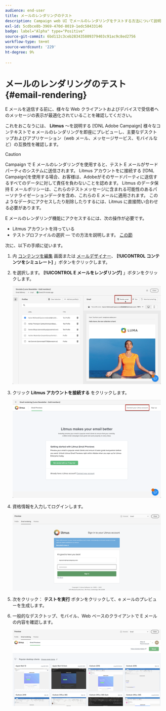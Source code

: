 ```yaml
---
audience: end-user
title: メールのレンダリングのテスト
description: Campaign web UI でメールのレンダリングをテストする方法について説明します
exl-id: 5cdbce8b-3969-470d-8019-1edc58433146
badge: label="Alpha" type="Positive"
source-git-commit: 6bd112c3ceb283435809379403c91ac9c8ed2756
workflow-type: tm+mt
source-wordcount: '229'
ht-degree: 9%

---
```



# メールのレンダリングのテスト {#email-rendering}

E メールを送信する前に、様々な Web クライアントおよびデバイスで受信者へのメッセージの表示が最適化されていることを確認してください。

これをおこなうには、 **Litmus** ～を説明する [!DNL Adobe Campaign] 様々なコンテキストで e メールのレンダリングを即座にプレビューし、主要なデスクトップおよびアプリケーション（web メール、メッセージサービス、モバイルなど）の互換性を確認します。

>[!CAUTION]
>
>Campaign で E メールのレンダリングを使用すると、テスト E メールがサードパーティのシステムに送信されます。 Litmus アカウントをに接続する [!DNL Campaign]を使用する場合、お客様は、Adobeがそのサードパーティに送信するすべてのデータに対して責任を負わないことを認めます。 Litmus のデータ保持 E メールポリシーは、これらのテストメッセージに含まれる可能性のあるパーソナライゼーションデータを含め、これらの E メールに適用されます。 このようなデータにアクセスしたり削除したりするには、Litmus に直接問い合わせる必要があります。

E メールのレンダリング機能にアクセスするには、次の操作が必要です。

* Litmus アカウントを持っている
* テストプロファイルの選択 — での方法を説明します。 [この節](preview-content.md)

次に、以下の手順に従います。

1. 内 [コンテンツを編集](../content/edit-content.md) 画面または [メールデザイナー](../content/get-started-email-designer.md)、 **[!UICONTROL コンテンツをシミュレート]** 」ボタンをクリックします。

1. を選択します。 **[!UICONTROL E メールをレンダリング]** 」ボタンをクリックします。

   ![](assets/simulate-rendering-button.png)

1. クリック **Litmus アカウントを接続する** をクリックします。

   ![](assets/simulate-rendering-litmus.png)

1. 資格情報を入力してログインします。

   ![](assets/simulate-rendering-credentials.png)

1. 次をクリック： **テストを実行** ボタンをクリックして、e メールのプレビューを生成します。

1. 一般的なデスクトップ、モバイル、Web ベースのクライアントで E メールの内容を確認します。

   ![](assets/simulate-rendering-previews.png)

<!--
TO CHECK IF user is directed to Litmus or if the email rendering is shown directly in the Campaign UI.

CONTENT ABOVE COPIED FROM AJO

If not redirecting to Litmus:

To test the email rendering, follow these steps:

1. Access the email content creation screen, then click **[!UICONTROL Simulate content]**.

1. Click the **[!UICONTROL Render email]** button.

    The left pane provides various desktop, mobile and web-based email clients. Select the desired email client to display a preview of your email in the right pane. 

    ![](assets/render-context.png)

    >[!NOTE]
    >
    >The email clients list provides a sample of the major mail clients. Additional email clients are available from the filter button next to the top search bar.

 -->
